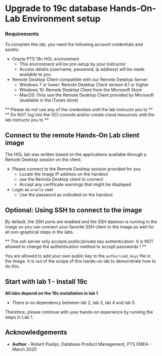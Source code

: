 # Upgrade to 19c database Hands-On-Lab Environment setup #


### Requirements

To complete this lab, you need the following account credentials and assets:

- Oracle PTS 19c HOL environment
	- This environment will be pre-setup by your instructor
	- Access details (username, password, ip address) will be made available to you
- Remote Desktop Client compatible with our Remote Desktop Server
	- Windows 7 or lower: Remote Desktop Client version 8.1 or higher
	- Windows 10: Remote Desktop Client from the Microsoft Store
	- MacOS: Only use the Remote Desktop Client provided by Microsoft (available in the iTunes store)

** Please do not use any of the credentials until the lab instructs you to **
** Do NOT log into the OCI console and/or create cloud resources until the lab instructs you to **

## Connect to the remote Hands-On Lab client image ##

The HOL lab was written based on the applications available through a Remote Desktop session on the client.

- Please connect to the Remote Desktop session provided for you
	- Locate the image IP address on the handout
	- use the Remote Desktop client to connect
	- Accept any certificate warnings that might be displayed
- Login as `oracle` user
	- Use the password as indicated on the handout

## Optional: Using SSH to connect to the image ##

By default, the SSH ports are enabled and the SSH daemon is running in the image so you can connect your favorite SSH client to the image as well for all non-graphical steps in the labs.

** The ssh server only accepts public/private key authentication. It is NOT allowed to change the authentication method to accept passwords ! **

You are allowed to add your own public key to the `authorized_keys` file in the image. It is out of the scope of this hands-on lab to demonstrate how to do this. 

## Start with lab 1 - Install 19c ##

**All labs depend on the 19c installation in lab 1**

- There is no dependency between lab 2, lab 3, lab 4 and lab 5. 

Therefore, please continue with your hands-on experience by running the steps in Lab 1.

## Acknowledgements ##

- **Author** - Robert Pastijn, Database Product Management, PTS EMEA - March 2020

